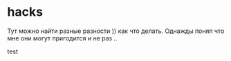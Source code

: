 # hacks

Тут можно найти разные разности )) как что делать. 
Однажды понял что мне они могут пригодится и не раз ..

test